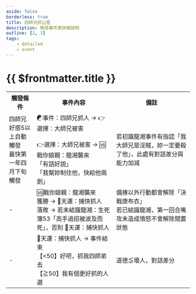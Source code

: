 ```yaml
---
aside: false
borderless: true
title: 四師兄抓公差
description: 簡易事件表詳細說明
outline: [2, 3]
tags:
    - detailed
    - event
---
```


# {{ $frontmatter.title }}

<Table class="timeline-table">
    <tr class="timeline-header">
        <th>觸發條件</th>
        <th>事件內容</th>
        <th>備註</th>
    </tr>
	<tr>
		<td>
			四師兄好感5以上自動觸發<br>
			最快第一年四月下旬觸發<br>
		</td>
		<td>
			<span title="心相-10">☯事件：四師兄抓人 → 👉選擇：大師兄被害</span> <br>
			<br>
			👉選擇：大師兄被害 → 🆚戰你娘親：龍湘襲來<br>
			<span title="
道德+1
已結識龍湘：龍湘-1
			">「有話好說」</span> <br>
			<span title="
道德-2、處世+2、唐布衣+？？
已結識龍湘：龍湘+1
			">「我幫妳制住他，快給他兩劍」</span> <br>
		</td>
		<td>若初識龍湘事件有指認「我大師兄是淫賊，妳一定要殺了他」，此處有對話差分與能力加減</td>
	</tr>
	<tr>
		<td>-</td>
		<td>
			🆚戰你娘親：龍湘襲來 <br>
			<span title="武學+6">獲勝 → 🎲天運：捕快抓人 </span> <br>
			落敗 → 若未結識龍湘：生死簿53「高手過招被波及而死」，否則 🎲天運：捕快抓人<br>
		</td>
		<td>
		備揍以外行動都會解除「決戰唐布衣」<br>
		若已結識龍湘，第一回合嘴攻未造成憤怒不會解除閒置狀態<br>
		</td>
	</tr>
	<tr>
		<td>-</td>
		<td>
			<span title="唐布衣好感正向補正">🎲天運：捕快抓人 → 事件結束 </span> <br>
			<span title="銀兩+1000">【<50】好吧，抓我四師弟去 </span> <br>
			<span title="
銀兩+1000
修養>40：銀兩+500
修養≦40：銀兩+1000
			">【≧50】我有個更好抓的人選 </span> <br>
		</td>
		<td>道德≦壞人，對話差分</td>
	</tr>
</table>

